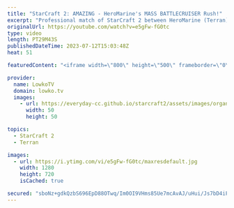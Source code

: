 ```yaml
---
title: "StarCraft 2: AMAZING - HeroMarine's MASS BATTLECRUISER Rush!"
excerpt: "Professional match of StarCraft 2 between HeroMarine (Terran) and trigger (Protoss). In this match played during HomeStory Cup 23, HeroMarine decides to Proxy a Starport and make one Battlecruiser a time. In the late game he makes a transition towards mass Tactical Nuke as well.  Support my work: https://patreon.com/lowkotv"
originalUrl: https://youtube.com/watch?v=e5gFw-fG0tc
type: video
length: PT29M43S
publishedDateTime: 2023-07-12T15:03:48Z
heat: 51

featuredContent: "<iframe width=\"800\" height=\"500\" frameborder=\"0\" src=\"https://www.youtube.com/embed/e5gFw-fG0tc\" allow=\"accelerometer; autoplay; encrypted-media; gyroscope; picture-in-picture\" allowfullscreen></iframe>"

provider:
  name: LowkoTV
  domain: lowko.tv
  images:
    - url: https://everyday-cc.github.io/starcraft2/assets/images/organizations/lowko.tv-50x50.jpg
      width: 50
      height: 50

topics:
  - StarCraft 2
  - Terran

images:
  - url: https://i.ytimg.com/vi/e5gFw-fG0tc/maxresdefault.jpg
    width: 1280
    height: 720
    isCached: true

secured: "sboNz+gdkQzbS696EpD88OTwq/Im0OI9VHms85Ue7mcAvAJ/uHui/Js7bD4iFMKFwH2WL2gEulpnoDNvlbMNuX+mmkIJeNaoAj3HpgVI5M2WeW2/0ivSZcicrUQTB5ICRmwSvtTALl2rmKkA39YMXdH5Ar2YwmYPXze5NiqklG4hG4jApeyBCKTA20fd1xmcH+gIVSpW7JatB8vGliiulEfeMCNO8vV8yCb71EqOkBWcScq2XZuEcFVwnBjE3Y7ohEaLEVdDQMzIrYFOcIt3QxCL8x81qLErmwu6oDGkWPvwzN/8OAuVCch5NWhMY3iaf1iFXd3BOu4qTEkb7IZ/FumsmqDJstqVCssR/RT8WFUl7ThkgvxfQoab4tvQFzhIR4pS2x7WV4R6Isr1aG07+rVDbzQpDX509QxatMU6ock=;NOa7ewH/6/UC1qgDbkf3hQ=="
---
```


